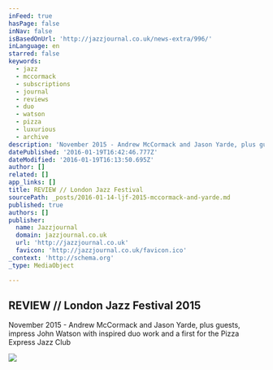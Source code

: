 ```yaml
---
inFeed: true
hasPage: false
inNav: false
isBasedOnUrl: 'http://jazzjournal.co.uk/news-extra/996/'
inLanguage: en
starred: false
keywords:
  - jazz
  - mccormack
  - subscriptions
  - journal
  - reviews
  - duo
  - watson
  - pizza
  - luxurious
  - archive
description: 'November 2015 - Andrew McCormack and Jason Yarde, plus guests, impress John Watson with inspired duo work and a first for the Pizza Express Jazz Club'
datePublished: '2016-01-19T16:42:46.777Z'
dateModified: '2016-01-19T16:13:50.695Z'
author: []
related: []
app_links: []
title: REVIEW // London Jazz Festival
sourcePath: _posts/2016-01-14-ljf-2015-mccormack-and-yarde.md
published: true
authors: []
publisher:
  name: Jazzjournal
  domain: jazzjournal.co.uk
  url: 'http://jazzjournal.co.uk'
  favicon: 'http://jazzjournal.co.uk/favicon.ico'
_context: 'http://schema.org'
_type: MediaObject

---
```

<article style=""><h1>REVIEW // London Jazz Festival 2015</h1><p>November 2015 - Andrew McCormack and Jason Yarde, plus guests, impress John Watson with inspired duo work and a first for the Pizza Express Jazz Club</p><img src="https://s3-us-west-2.amazonaws.com/the-grid-img/p/e4b62147ef1c3d4346f542bcd707cc628c5dc126.jpg" /></article>